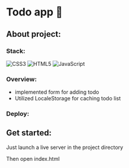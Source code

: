 #  Todo app 🎯

## About project:
### Stack:  

![CSS3](https://img.shields.io/badge/css3-%231572B6.svg?style=for-the-badge&logo=css3&logoColor=white)
![HTML5](https://img.shields.io/badge/html5-%23E34F26.svg?style=for-the-badge&logo=html5&logoColor=white)
![JavaScript](https://img.shields.io/badge/javascript-%23323330.svg?style=for-the-badge&logo=javascript&logoColor=%23F7DF1E)


### Overview:
- implemented form for adding todo
- Utilized LocaleStorage for caching todo list

### Deploy:


## Get started:

Just launch a live server in the project directory

Then open index.html
